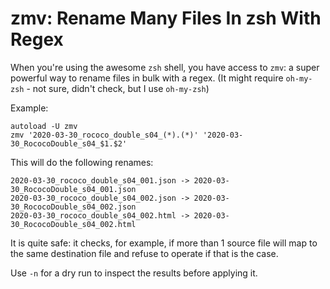 zmv: Rename Many Files In zsh With Regex
========================================

When you're using the awesome `zsh` shell, you have access to `zmv`: a super powerful way to rename files in bulk with a regex. (It might require `oh-my-zsh` - not sure, didn't check, but I use `oh-my-zsh`)


Example:

```
autoload -U zmv
zmv '2020-03-30_rococo_double_s04_(*).(*)' '2020-03-30_RococoDouble_s04_$1.$2'
```

This will do the following renames:

```
2020-03-30_rococo_double_s04_001.json -> 2020-03-30_RococoDouble_s04_001.json
2020-03-30_rococo_double_s04_002.json -> 2020-03-30_RococoDouble_s04_002.json
2020-03-30_rococo_double_s04_002.html -> 2020-03-30_RococoDouble_s04_002.html
```

It is quite safe: it checks, for example, if more than 1 source file will map to the same destination file and refuse to operate if that is the case. 

Use `-n` for a dry run to inspect the results before applying it.

